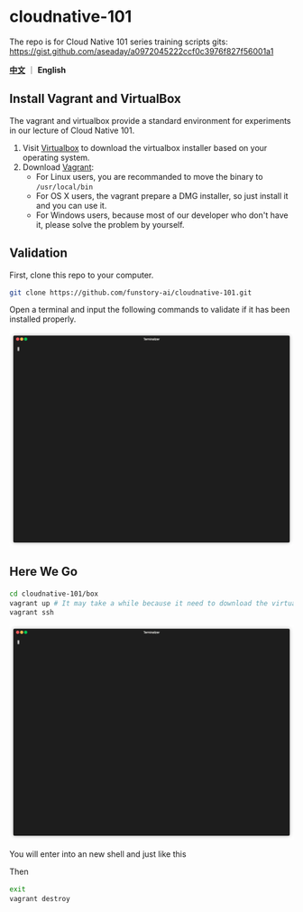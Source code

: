 # cloudnative-101
The repo is for Cloud Native 101 series training
scripts gits: https://gist.github.com/aseaday/a0972045222ccf0c3976f827f56001a1

[**中文**](./README_ZH.md) ｜ **English**

## Install Vagrant and VirtualBox

The vagrant and virtualbox provide a standard environment for experiments in our lecture of Cloud Native 101.

1. Visit [Virtualbox](https://www.virtualbox.org/wiki/Downloads) to download the virtualbox installer based on your operating system.
2. Download [Vagrant](https://www.vagrantup.com/downloads):
	- For Linux users, you are recommanded to move the binary to `/usr/local/bin`
	- For OS X users, the vagrant prepare a DMG installer, so just install it and you can use it.
	- For Windows users, because most of our developer who don't have it, please solve the problem by yourself.

## Validation

First, clone this repo to your computer.
```bash
git clone https://github.com/funstory-ai/cloudnative-101.git
```

Open a terminal and input the following commands to validate if it has been installed properly.

![gif1](https://raw.githubusercontent.com/funstory-ai/cloudnative-101/master/static/render1.gif)

## Here We Go

```bash
cd cloudnative-101/box 
vagrant up # It may take a while because it need to download the virtual machine image from AliyunOSS
vagrant ssh
```

![gif2](https://raw.githubusercontent.com/funstory-ai/cloudnative-101/master/static/render2.gif)

You will enter into an new shell and just like this

Then

```bash
exit
vagrant destroy
```
